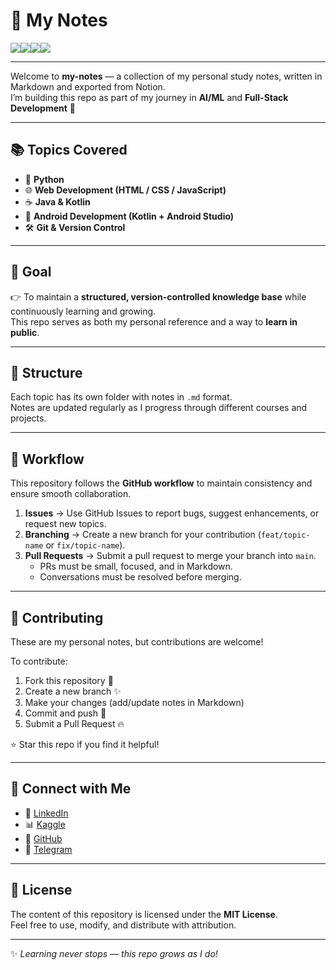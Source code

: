 # 📖 My Notes  

<a href="https://www.linkedin.com/in/mandeepmotan-ai" target="_blank"><img src="https://img.shields.io/badge/LinkedIn-Connect-blue?logo=linkedin&style=social" /></a><a href="https://mandeepmotan-ai.github.io/" target="_blank"><img src="https://img.shields.io/badge/Portfolio-Built by Mandeep Motan-blue" /></a><img src="https://img.shields.io/badge/PRs-Welcome-brightgreen" /><img src="https://img.shields.io/badge/Build-In Progress-yellow" />

---

Welcome to **my-notes** — a collection of my personal study notes, written in Markdown and exported from Notion.  
I’m building this repo as part of my journey in **AI/ML** and **Full-Stack Development** 🚀  

---

## 📚 Topics Covered  

- 🐍 **Python**  
- 🌐 **Web Development (HTML / CSS / JavaScript)**  
- ☕ **Java & Kotlin**  
- 📱 **Android Development (Kotlin + Android Studio)**  
- 🛠 **Git & Version Control**  

---

## 🎯 Goal  

👉 To maintain a **structured, version-controlled knowledge base** while continuously learning and growing.  
This repo serves as both my personal reference and a way to **learn in public**.  

---

## 📂 Structure  

Each topic has its own folder with notes in `.md` format.  
Notes are updated regularly as I progress through different courses and projects.  

---

## 🔄 Workflow  

This repository follows the **GitHub workflow** to maintain consistency and ensure smooth collaboration.  

1. **Issues** → Use GitHub Issues to report bugs, suggest enhancements, or request new topics.  
2. **Branching** → Create a new branch for your contribution (`feat/topic-name` or `fix/topic-name`).  
3. **Pull Requests** → Submit a pull request to merge your branch into `main`.  
   - PRs must be small, focused, and in Markdown.  
   - Conversations must be resolved before merging.  

---

## 🤝 Contributing  

These are my personal notes, but contributions are welcome!  

To contribute:  
1. Fork this repository 🍴  
2. Create a new branch ✨  
3. Make your changes (add/update notes in Markdown)  
4. Commit and push 🚀  
5. Submit a Pull Request 🔥  

⭐ Star this repo if you find it helpful!  

---

## 🔗 Connect with Me  

- 💼 [LinkedIn](https://www.linkedin.com/in/mandeepmotan-ai/)  
- 📊 [Kaggle](https://www.kaggle.com/mandeepmotan)   
- 🐙 [GitHub](https://github.com/mandeepmotan-ai)  
- 💬 [Telegram](https://t.me/theedevilhimself)  

---

## 🔑 License  

The content of this repository is licensed under the **MIT License**.  
Feel free to use, modify, and distribute with attribution.  

---

✨ *Learning never stops — this repo grows as I do!*  
